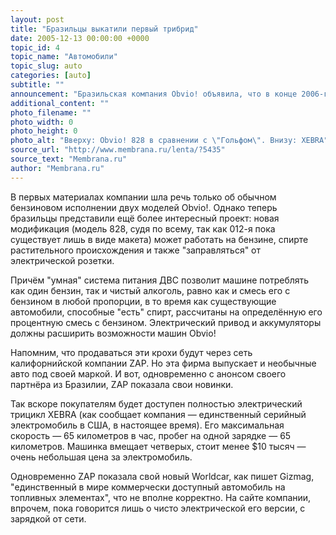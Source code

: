 ```yaml
---
layout: post
title: "Бразильцы выкатили первый трибрид"
date: 2005-12-13 00:00:00 +0000
topic_id: 4
topic_name: "Автомобили"
topic_slug: auto
categories: [auto]
subtitle: ""
announcement: "Бразильская компания Obvio! объявила, что в конце 2006-го или в 2007 году начнёт продажу первого в мире серийного \"трибрида\" — автомобиля, потребляющего три источника энергии."
additional_content: ""
photo_filename: ""
photo_width: 0
photo_height: 0
photo_alt: "Вверху: Obvio! 828 в сравнении с \"Гольфом\". Внизу: XEBRA"
source_url: "http://www.membrana.ru/lenta/?5435"
source_text: "Membrana.ru"
author: "Membrana.ru"
---
```

В первых материалах компании шла речь только об обычном бензиновом исполнении двух моделей Obvio!. Однако теперь бразильцы представили ещё более интересный проект: новая модификация (модель 828, судя по всему, так как 012-я пока существует лишь в виде макета) может работать на бензине, спирте растительного происхождения и также "заправляться" от электрической розетки.

Причём "умная" система питания ДВС позволит машине потреблять как один бензин, так и чистый алкоголь, равно как и смесь его с бензином в любой пропорции, в то время как существующие автомобили, способные "есть" спирт, рассчитаны на определённую его процентную смесь с бензином. Электрический привод и аккумуляторы должны расширить возможности машин Obvio!

Напомним, что продаваться эти крохи будут через сеть калифорнийской компании ZAP. Но эта фирма выпускает и необычные авто под своей маркой. И вот, одновременно с анонсом своего партнёра из Бразилии, ZAP показала свои новинки.

Так вскоре покупателям будет доступен полностью электрический трицикл XEBRA (как сообщает компания — единственный серийный электромобиль в США, в настоящее время). Его максимальная скорость — 65 километров в час, пробег на одной зарядке — 65 километров. Машинка вмещает четверых, стоит менее $10 тысяч — очень небольшая цена за электромобиль.

Одновременно ZAP показала свой новый Worldcar, как пишет Gizmag, "единственный в мире коммерчески доступный автомобиль на топливных элементах", что не вполне корректно. На сайте компании, впрочем, пока говорится лишь о чисто электрической его версии, с зарядкой от сети.
